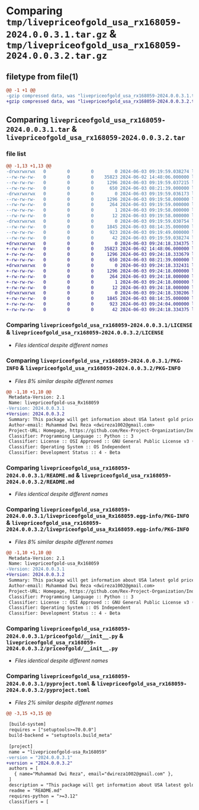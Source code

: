 # Comparing `tmp/livepriceofgold_usa_rx168059-2024.0.0.3.1.tar.gz` & `tmp/livepriceofgold_usa_rx168059-2024.0.0.3.2.tar.gz`

## filetype from file(1)

```diff
@@ -1 +1 @@
-gzip compressed data, was "livepriceofgold_usa_rx168059-2024.0.0.3.1.tar", last modified: Mon Jun  3 09:19:59 2024, max compression
+gzip compressed data, was "livepriceofgold_usa_rx168059-2024.0.0.3.2.tar", last modified: Mon Jun  3 09:24:18 2024, max compression
```

## Comparing `livepriceofgold_usa_rx168059-2024.0.0.3.1.tar` & `livepriceofgold_usa_rx168059-2024.0.0.3.2.tar`

### file list

```diff
@@ -1,13 +1,13 @@
-drwxrwxrwx   0        0        0        0 2024-06-03 09:19:59.038274 livepriceofgold_usa_rx168059-2024.0.0.3.1/
--rw-rw-rw-   0        0        0    35823 2024-06-02 14:48:06.000000 livepriceofgold_usa_rx168059-2024.0.0.3.1/LICENSE
--rw-rw-rw-   0        0        0     1296 2024-06-03 09:19:59.037215 livepriceofgold_usa_rx168059-2024.0.0.3.1/PKG-INFO
--rw-rw-rw-   0        0        0      650 2024-06-03 08:21:39.000000 livepriceofgold_usa_rx168059-2024.0.0.3.1/README.md
-drwxrwxrwx   0        0        0        0 2024-06-03 09:19:59.036173 livepriceofgold_usa_rx168059-2024.0.0.3.1/livepriceofgold_usa_Rx168059.egg-info/
--rw-rw-rw-   0        0        0     1296 2024-06-03 09:19:58.000000 livepriceofgold_usa_rx168059-2024.0.0.3.1/livepriceofgold_usa_Rx168059.egg-info/PKG-INFO
--rw-rw-rw-   0        0        0      264 2024-06-03 09:19:59.000000 livepriceofgold_usa_rx168059-2024.0.0.3.1/livepriceofgold_usa_Rx168059.egg-info/SOURCES.txt
--rw-rw-rw-   0        0        0        1 2024-06-03 09:19:58.000000 livepriceofgold_usa_rx168059-2024.0.0.3.1/livepriceofgold_usa_Rx168059.egg-info/dependency_links.txt
--rw-rw-rw-   0        0        0       12 2024-06-03 09:19:58.000000 livepriceofgold_usa_rx168059-2024.0.0.3.1/livepriceofgold_usa_Rx168059.egg-info/top_level.txt
-drwxrwxrwx   0        0        0        0 2024-06-03 09:19:59.030754 livepriceofgold_usa_rx168059-2024.0.0.3.1/priceofgold/
--rw-rw-rw-   0        0        0     1845 2024-06-03 08:14:35.000000 livepriceofgold_usa_rx168059-2024.0.0.3.1/priceofgold/__init__.py
--rw-rw-rw-   0        0        0      923 2024-06-03 09:19:49.000000 livepriceofgold_usa_rx168059-2024.0.0.3.1/pyproject.toml
--rw-rw-rw-   0        0        0       42 2024-06-03 09:19:59.038274 livepriceofgold_usa_rx168059-2024.0.0.3.1/setup.cfg
+drwxrwxrwx   0        0        0        0 2024-06-03 09:24:18.334375 livepriceofgold_usa_rx168059-2024.0.0.3.2/
+-rw-rw-rw-   0        0        0    35823 2024-06-02 14:48:06.000000 livepriceofgold_usa_rx168059-2024.0.0.3.2/LICENSE
+-rw-rw-rw-   0        0        0     1296 2024-06-03 09:24:18.333679 livepriceofgold_usa_rx168059-2024.0.0.3.2/PKG-INFO
+-rw-rw-rw-   0        0        0      650 2024-06-03 08:21:39.000000 livepriceofgold_usa_rx168059-2024.0.0.3.2/README.md
+drwxrwxrwx   0        0        0        0 2024-06-03 09:24:18.332431 livepriceofgold_usa_rx168059-2024.0.0.3.2/livepriceofgold_usa_Rx168059.egg-info/
+-rw-rw-rw-   0        0        0     1296 2024-06-03 09:24:18.000000 livepriceofgold_usa_rx168059-2024.0.0.3.2/livepriceofgold_usa_Rx168059.egg-info/PKG-INFO
+-rw-rw-rw-   0        0        0      264 2024-06-03 09:24:18.000000 livepriceofgold_usa_rx168059-2024.0.0.3.2/livepriceofgold_usa_Rx168059.egg-info/SOURCES.txt
+-rw-rw-rw-   0        0        0        1 2024-06-03 09:24:18.000000 livepriceofgold_usa_rx168059-2024.0.0.3.2/livepriceofgold_usa_Rx168059.egg-info/dependency_links.txt
+-rw-rw-rw-   0        0        0       12 2024-06-03 09:24:18.000000 livepriceofgold_usa_rx168059-2024.0.0.3.2/livepriceofgold_usa_Rx168059.egg-info/top_level.txt
+drwxrwxrwx   0        0        0        0 2024-06-03 09:24:18.330206 livepriceofgold_usa_rx168059-2024.0.0.3.2/priceofgold/
+-rw-rw-rw-   0        0        0     1845 2024-06-03 08:14:35.000000 livepriceofgold_usa_rx168059-2024.0.0.3.2/priceofgold/__init__.py
+-rw-rw-rw-   0        0        0      923 2024-06-03 09:24:04.000000 livepriceofgold_usa_rx168059-2024.0.0.3.2/pyproject.toml
+-rw-rw-rw-   0        0        0       42 2024-06-03 09:24:18.334375 livepriceofgold_usa_rx168059-2024.0.0.3.2/setup.cfg
```

### Comparing `livepriceofgold_usa_rx168059-2024.0.0.3.1/LICENSE` & `livepriceofgold_usa_rx168059-2024.0.0.3.2/LICENSE`

 * *Files identical despite different names*

### Comparing `livepriceofgold_usa_rx168059-2024.0.0.3.1/PKG-INFO` & `livepriceofgold_usa_rx168059-2024.0.0.3.2/PKG-INFO`

 * *Files 8% similar despite different names*

```diff
@@ -1,10 +1,10 @@
 Metadata-Version: 2.1
 Name: livepriceofgold-usa_Rx168059
-Version: 2024.0.0.3.1
+Version: 2024.0.0.3.2
 Summary: This package will get information about USA latest gold price from livepriceofgold website
 Author-email: Muhammad Dwi Reza <dwireza1002@gmail.com>
 Project-URL: Homepage, https://github.com/Rex-Project-Organization/IndonesiaLatestEarthQuake
 Classifier: Programming Language :: Python :: 3
 Classifier: License :: OSI Approved :: GNU General Public License v3 (GPLv3)
 Classifier: Operating System :: OS Independent
 Classifier: Development Status :: 4 - Beta
```

### Comparing `livepriceofgold_usa_rx168059-2024.0.0.3.1/README.md` & `livepriceofgold_usa_rx168059-2024.0.0.3.2/README.md`

 * *Files identical despite different names*

### Comparing `livepriceofgold_usa_rx168059-2024.0.0.3.1/livepriceofgold_usa_Rx168059.egg-info/PKG-INFO` & `livepriceofgold_usa_rx168059-2024.0.0.3.2/livepriceofgold_usa_Rx168059.egg-info/PKG-INFO`

 * *Files 8% similar despite different names*

```diff
@@ -1,10 +1,10 @@
 Metadata-Version: 2.1
 Name: livepriceofgold-usa_Rx168059
-Version: 2024.0.0.3.1
+Version: 2024.0.0.3.2
 Summary: This package will get information about USA latest gold price from livepriceofgold website
 Author-email: Muhammad Dwi Reza <dwireza1002@gmail.com>
 Project-URL: Homepage, https://github.com/Rex-Project-Organization/IndonesiaLatestEarthQuake
 Classifier: Programming Language :: Python :: 3
 Classifier: License :: OSI Approved :: GNU General Public License v3 (GPLv3)
 Classifier: Operating System :: OS Independent
 Classifier: Development Status :: 4 - Beta
```

### Comparing `livepriceofgold_usa_rx168059-2024.0.0.3.1/priceofgold/__init__.py` & `livepriceofgold_usa_rx168059-2024.0.0.3.2/priceofgold/__init__.py`

 * *Files identical despite different names*

### Comparing `livepriceofgold_usa_rx168059-2024.0.0.3.1/pyproject.toml` & `livepriceofgold_usa_rx168059-2024.0.0.3.2/pyproject.toml`

 * *Files 2% similar despite different names*

```diff
@@ -3,15 +3,15 @@
 
 [build-system]
 requires = ["setuptools>=70.0.0"]
 build-backend = "setuptools.build_meta"
 
 [project]
 name = "livepriceofgold-usa_Rx168059"
-version = "2024.0.0.3.1"
+version = "2024.0.0.3.2"
 authors = [
   { name="Muhammad Dwi Reza", email="dwireza1002@gmail.com" },
 ]
 description = "This package will get information about USA latest gold price from livepriceofgold website"
 readme = "README.md"
 requires-python = ">=3.12"
 classifiers = [
```

